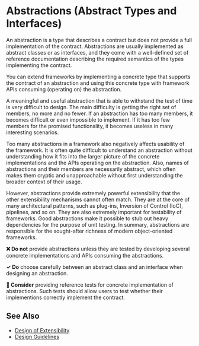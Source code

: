 # Abstractions (Abstract Types and Interfaces)

An abstraction is a type that describes a contract but does not provide a full implementation of the contract.
Abstractions are usually implemented as abstract classes or as interfaces, and they come with a well-defined set
of reference documentation describing the required semantics of the types implementing the contract.

You can extend frameworks by implementing a concrete type that supports the contract of an abstraction and using
this concrete type with framework APIs consuming (operating on) the abstraction.

A meaningful and useful abstraction that is able to withstand the test of time is very difficult to design. The main
difficulty is getting the right set of members, no more and no fewer. If an abstraction has too many members, it
becomes difficult or even impossible to implement. If it has too few members for the promised functionality, it
becomes useless in many interesting scenarios.

Too many abstractions in a framework also negatively affects usability of the framework. It is often quite difficult
to understand an abstraction without understanding how it fits into the larger picture of the concrete implementations
and the APIs operating on the abstraction. Also, names of abstractions and their members are necessarily abstract,
which often makes them cryptic and unapproachable without first understanding the broader context of their usage.


However, abstractions provide extremely powerful extensibility that the other extensibility mechanisms cannot often
match. They are at the core of many architectural patterns, such as plug-ins, Inversion of Control (IoC), pipelines,
and so on. They are also extremely important for testability of frameworks. Good abstractions make it possible
to stub out heavy dependencies for the purpose of unit testing. In summary, abstractions are responsible for the
sought-after richness of modern object-oriented frameworks.

**❌ Do not** provide abstractions unless they are tested by developing several concrete implementations and APIs
consuming the abstractions.

**✓ Do** choose carefully between an abstract class and an interface when designing an abstraction.

**🤔 Consider** providing reference tests for concrete implementation of abstractions. Such tests should allow
users to test whether their implementions correctly implement the contract.

## See Also

* [Design of Extensibility](design_for_extensibility.md)
* [Design Guidelines](design_guidelines.md)